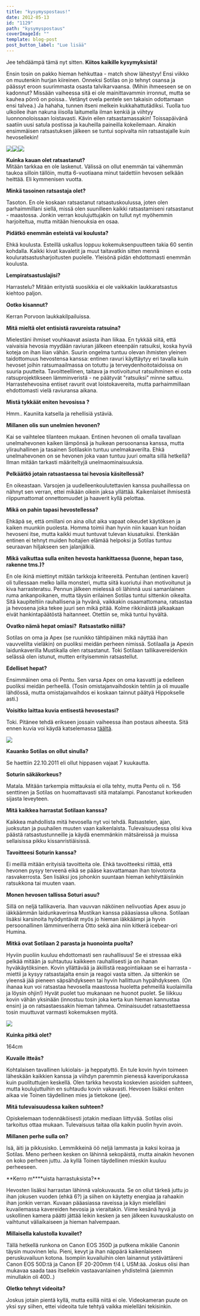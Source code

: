 ```yaml
---
title: "kysymyspostaus!"
date: 2012-05-13
id: "1129"
path: "kysymyspostaus"
coverImageId: ""
template: blog-post
post_button_label: "Lue lisää"
---
```


Jee tehdäämpä tämä nyt sitten. **Kiitos kaikille kysymyksistä!**

Ensin tosin on pakko hieman hehkuttaa - match show lähestyy! Ensi viikko on muutenkin hurjan kiireinen. Onneksi Sotilas on jo tehnyt osansa ja päässyt eroon suurimmasta osasta talvikarvaansa. (Mihin ihmeeseen se on kadonnut? Missään vaiheessa sitä ei ole mainittavammin irronnut, mutta se kauhea pörrö on poissa.. Vetänyt ovela pentele sen takaisin odottamaan ensi talvea.) Ja hahaha, tunnen itseni melkein kukkahattutädiksi. Tuolla tuo ulkoilee ihan nakuna iiisolla laitumella ilman kenkiä ja viihtyy luonnonoloissaan loistavasti. Kävin eilen ratsastamassakin! Toissapäivänä saatiin uusi satula postissa ja kauheilla paineilla kokeilemaan. Ainakin ensimmäisen ratsastuksen jälkeen se tuntui sopivalta niin ratsastajalle kuin hevosellekin!

[![](/images/IMG_9946.jpg)](http://1.bp.blogspot.com/-15r35yk7Lm4/T6-SKKlX7BI/AAAAAAAAAn0/GNJtUvUpgps/s1600/IMG_9946.jpg)[![](/images/IMG_9762.jpg)](http://4.bp.blogspot.com/-flAiTptGevQ/T6-R6AhUyZI/AAAAAAAAAnU/tTbWqQCoab4/s1600/IMG_9762.jpg)[![](/images/IMG_9767.jpg)](http://4.bp.blogspot.com/-klQ-0z7Tq4k/T6-R-B05gJI/AAAAAAAAAnc/7fSXJGTPszY/s1600/IMG_9767.jpg)

**Kuinka kauan olet ratsastanut?**  
Mitään tarkkaa en ole laskenut. Välissä on ollut enemmän tai vähemmän taukoa silloin tällöin, mutta 6-vuotiaana minut taidettiin hevosen selkään heittää. Eli kymmenisen vuotta.

**Minkä tasoinen ratsastaja olet?**

Tasoton. En ole koskaan ratsastanut ratsastuskoulussa, joten olen parhaimmillani siellä, missä olen suunilleen kaikki ratsastamiseni ratsastanut - maastossa. Jonkin verran koulujuttujakin on tullut nyt myöhemmin harjoiteltua, mutta mitään hienouksia en osaa.

**Pidätkö enemmän esteistä vai koulusta?**

Ehkä koulusta. Esteillä uskallus loppuu kokemuksenpuutteen takia 60 sentin kohdalla. Kaikki kivat kavaletit ja muut taitavatkin sitten mennä kouluratsastusharjoitusten puolelle. Yleisönä pidän ehdottomasti enemmän koulusta.

**Lempiratsastuslajisi?**

Harrastelu? Mitään erityistä suosikkia ei ole vaikkakin laukkaratsastus kiehtoo paljon.

**Ootko kisannut?**

Kerran Porvoon laukkakilpailuissa.

**Mitä mieltä olet entisistä ravureista ratsuina?**

Mielestäni ihmiset vouhkaavat asiasta ihan liikaa. En tykkää siitä, että vaivaisia hevosia myydään raviuran jälkeen eteenpäin ratsuiksi, koska hyviä koteja on ihan liian vähän. Suurin ongelma tuntuu olevan ihmisten yleinen taidottomuus hevostensa kanssa: entinen ravuri käyttäytyy eri tavalla kuin hevoset joihin ratsumaailmassa on totuttu ja terveydenhoitotaidoissa on suuria puutteita. Tavoitteellinen, taitava ja motivoitunut ratsuihminen ei osta ratsuprojektikseen lämminveristä - ne päätyvät "ratsuiksi" minne sattuu. Harrastehevosina entiset ravurit ovat loistokavereita, mutta parhaimmillaan ehdottomasti vielä raviuransa aikana.

**Mistä tykkäät eniten hevosissa ?**

Hmm.. Kauniita katsella ja rehellisiä ystäviä.

**Millanen olis sun unelmien hevonen?**

Kai se vaihtelee tilanteen mukaan. Entinen hevonen oli omalla tavallaan unelmahevonen kaiken lämpönsä ja huikean persoonansa kanssa, mutta ylirauhallinen ja tasainen Sotilaskin tuntuu unelmakaverilta. Ehkä unelmahevonen on se hevonen joka vaan tuntuu juuri omalta sillä hetkellä? Ilman mitään tarkasti määriteltyjä unelmaominaisuuksia.

**Pelkäätkö jotain ratsastaessa tai hevosia käsitellessä?**

En oikeastaan. Varsojen ja uudelleenkoulutettavien kanssa puuhaillessa on nähnyt sen verran, ettei mikään oikein jaksa yllättää. Kaikenlaiset ihmisestä riippumattomat onnettomuudet ja haaverit kyllä pelottaa.

**Mikä on pahin tapasi hevostellessa?**

Ehkäpä se, että omillani on aina ollut aika vapaat oikeudet käytöksen ja kaiken muunkin puolesta. Homma toimii ihan hyvin niin kauan kun hoidan hevoseni itse, mutta kaikki muut tuntuvat tulevan kiusatuiksi. Etenkään entinen ei tehnyt muiden hoitajien elämää helpoksi ja Sotilas tuntuu seuraavan hiljakseen sen jalanjälkiä.

**Mikä vaikuttaa sulla eniten hevosta hankittaessa (luonne, hepan taso, rakenne tms.)?**

En ole ikinä miettinyt mitään tarkkoja kriteereitä. Pentuhan (entinen kaveri) oli tullessaan melko lailla monsteri, mutta siitä kuoriutui ihan motivoitunut ja kiva harrasteratsu. Pennun jälkeen mielessä oli lähinnä uusi samanlainen ruma ankanpoikanen, mutta täysin erilainen Sotilas tuntui sittenkin oikealta. Sitä kaupiteltiin rauhallisena ja hyvänä, vaikkakin osaamattomana, ratsastaa ja hevosena joka tekee juuri sen mikä pitää. Kolme rikkinäistä jalkaakaan eivät hankintapäätöstä haitanneet. Otettiin se, mikä tuntui hyvältä.

**Ovatko nämä hepat omiasi?  Ratsastatko niillä?**

Sotilas on oma ja Apex (se ruunikko tähtipäinen mikä näyttää ihan vauvvelilta vieläkin) on puoliksi meidän perheen nimissä. Sotilaalla ja Apexin laidunkaverilla Mustikalla olen ratsastanut. Toki Sotilaan tallikavereidenkin selässä olen istunut, mutten erityisemmin ratsastellut.

**Edelliset hepat?**

Ensimmäinen oma oli Pentu. Sen varsa Apex on oma kasvatti ja edelleen puoliksi meidän perheellä. (Tosin omistajanvaihdoskin tehtiin ja oli muualle lähdössä, mutta omistajanvaihdos ei koskaan tainnut päätyä Hippokselle asti.)

**Voisitko laittaa kuvia entisestä hevosestasi?**

Toki. Pitänee tehdä erikseen jossain vaiheessa ihan postaus aiheesta. Sitä ennen kuvia voi käydä katselemassa [täältä](http://maisaw.otukset.fi/kuvat/2010/Hevoset+ja+tallit/Make+Mine+Music/).

[![](/images/IMG_9907.jpg)](http://4.bp.blogspot.com/-dkNigJ6l_44/T6-SGwMFlqI/AAAAAAAAAns/bLDtt2_8X-4/s1600/IMG_9907.jpg)

**Kauanko Sotilas on ollut sinulla?**

Se haettiin 22.10.2011 eli ollut hippasen vajaat 7 kuukautta.

**Soturin säkäkorkeus?**

Matala. Mitään tarkempia mittauksia ei olla tehty, mutta Pentu oli n. 156 senttinen ja Sotilas on huomattavasti sitä matalampi. Panostanut korkeuden sijasta leveyteen.

**Mitä kaikkea harrastat Sotilaan kanssa?**

Kaikkea mahdollista mitä hevosella nyt voi tehdä. Ratsastelen, ajan, juoksutan ja puuhailen muuten vaan kaikenlaista. Tulevaisuudessa olisi kiva päästä ratsastustunneille ja käydä enemmänkin mätsäreissä ja muissa sellaisissa pikku kissanristiäisissä.

**Tavoitteesi Soturin kanssa?**

Ei meillä mitään erityisiä tavoitteita ole. Ehkä tavoitteeksi riittää, että hevonen pysyy terveenä eikä se pääse kasvattamaan ihan toivotonta rasvakerrosta. Sen lisäksi jos johonkin suuntaan hieman kehityttäisiinkin ratsukkona tai muuten vaan.

**Monen hevosen tallissa Soturi asuu?**

Sillä on neljä tallikaveria. Ihan vauvvan näköinen nelivuotias Apex asuu jo iäkkäämmän laidunkaverinsa Mustikan kanssa pääasiassa ulkona. Sotilaan lisäksi karsinoita hyödyntävät myös jo hieman iäkkäämpi ja hyvin persoonallinen lämminveriherra Otto sekä aina niin kitkerä icebear-ori Humina.

**Mitkä ovat Sotilaan 2 parasta ja huonointa puolta?**

Hyviin puoliin kuuluu ehdottomasti sen rauhallisuus! Se ei stressaa eikä pelkää mitään ja suhtautuu kaikkeen rauhallisesti ja on ihanan hyväkäytöksinen. Kovin yllättävää ja äkillistä reagointiakaan se ei harrasta - miettii ja kysyy ratsastajalta ensin ja reagoi vasta sitten. Ja sittenkin se yleensä jää pieneen säpsähdykseen tai hyvin hallittuun hypähdykseen. (On ihanaa kun voi ratsastaa hevosella maastossa huoletta pehmeillä kuolaimilla ja löysin ohjin!) Hyvät puolet tuo mukanaan ne huonot puolet. Se liikkuu kovin vähän yksinään (innostuu tosin joka kerta kun hieman kannustaa ensin) ja on ratsastaessakin hieman tahmea. Ominaisuudet ratsastettaessa tosin muuttuvat varmasti kokemuksen myötä.

[![](/images/IMG_9782.jpg)](http://2.bp.blogspot.com/-Nz3KlwLib1Q/T6-SCl-VYFI/AAAAAAAAAnk/XwtIx8_XQ6I/s1600/IMG_9782.jpg)

**Kuinka pitkä olet?**

164cm

**Kuvaile itteäs?**

Kohtalaisen tavallinen lukiolais- ja heppatyttö. En tule kovin hyvin toimeen läheskään kaikkien kanssa ja viihdyn paremmin pienessä kaveriporukassa kuin puolituttujen keskellä. Olen tarkka hevosta koskevien asioiden suhteen, mutta koulujuttuihin en suhtaudu kovin vakavasti. Hevosen lisäksi eniten aikaa vie Toinen täydellinen mies ja tietokone (jee).

**Mitä tulevaisuudessa kaiken suhteen?**

Opiskelemaan todennäköisesti jotakin mediaan liittyvää. Sotilas olisi tarkoitus ottaa mukaan. Tulevaisuus taitaa olla kaikin puolin hyvin avoin.

**Millanen perhe sulla on?**

Isä, äiti ja pikkusisko. Lemmikkeinä öö neljä lammasta ja kaksi koiraa ja Sotilas. Meno perheen kesken on lähinnä sekopäistä, mutta ainakin hevonen on koko perheen juttu. Ja kyllä Toinen täydellinen mieskin kuuluu perheeseen.

**Kerro m\*\***uista harrastuksista?\*\*

Hevosten lisäksi harrastan lähinnä valokuvausta. Se on ollut tärkeä juttu jo ihan jokusen vuoden (ehkä 6?) ja siihen on käytetty energiaa ja rahaakin ihan jonkin verran. Kuvaan pääasiassa raveissa ja käyn mielelläni kuvailemassa kavereiden hevosia ja vieraitakin. Viime kesänä hyvä ja uskollinen kamera päätti jättää leikin kesken ja sen jälkeen kuvauskalusto on vaihtunut väliaikaiseen ja hieman halvempaan.

**Millaisella kalustolla kuvailet?**

Tällä hetkellä runkona on Canon EOS 350D ja putkena mikälie Canonin täysin muovinen lelu. Pieni, kevyt ja ihan näppärä kaikenlaiseen peruskuvailuun kotona. Isompiin kuvailuihin olen lainannut ystävättäreni Canon EOS 50D:tä ja Canon EF 20-200mm f/4 L USM:ää. Joskus olisi ihan mukavaa saada taas itsellekin vastaavanlainen yhdistelmä (aiemmin minullakin oli 40D..)

**Oletko tehnyt videoita?**

Joskus jotain pientä kyllä, mutta esillä niitä ei ole. Videokameran puute on yksi syy siihen, ettei videoita tule tehtyä vaikka mielelläni tekisinkin.
